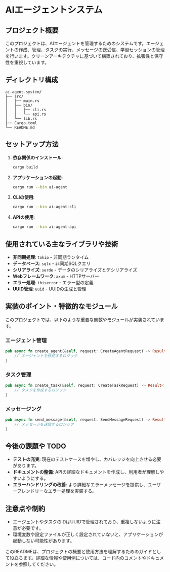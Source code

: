 # AIエージェントシステム

## プロジェクト概要
このプロジェクトは、AIエージェントを管理するためのシステムです。エージェントの作成、管理、タスクの実行、メッセージの送受信、学習セッションの管理を行います。クリーンアーキテクチャに基づいて構築されており、拡張性と保守性を重視しています。

## ディレクトリ構成
```
ai-agent-system/
├── src/
│   ├── main.rs
│   ├── bin/
│   │   ├── cli.rs
│   │   └── api.rs
│   └── lib.rs
├── Cargo.toml
└── README.md
```

## セットアップ方法
1. **依存関係のインストール**:
   ```bash
   cargo build
   ```

2. **アプリケーションの起動**:
   ```bash
   cargo run --bin ai-agent
   ```

3. **CLIの使用**:
   ```bash
   cargo run --bin ai-agent-cli
   ```

4. **APIの使用**:
   ```bash
   cargo run --bin ai-agent-api
   ```

## 使用されている主なライブラリや技術
- **非同期処理**: `tokio` - 非同期ランタイム
- **データベース**: `sqlx` - 非同期SQLクエリ
- **シリアライズ**: `serde` - データのシリアライズとデシリアライズ
- **Webフレームワーク**: `axum` - HTTPサーバー
- **エラー処理**: `thiserror` - エラー型の定義
- **UUID管理**: `uuid` - UUIDの生成と管理

## 実装のポイント・特徴的なモジュール
このプロジェクトでは、以下のような重要な関数やモジュールが実装されています。

### エージェント管理
```rust
pub async fn create_agent(&self, request: CreateAgentRequest) -> Result<Agent> {
    // エージェントを作成するロジック
}
```

### タスク管理
```rust
pub async fn create_task(&self, request: CreateTaskRequest) -> Result<Task> {
    // タスクを作成するロジック
}
```

### メッセージング
```rust
pub async fn send_message(&self, request: SendMessageRequest) -> Result<Message> {
    // メッセージを送信するロジック
}
```

## 今後の課題や TODO
- **テストの充実**: 現在のテストケースを増やし、カバレッジを向上させる必要があります。
- **ドキュメントの整備**: APIの詳細なドキュメントを作成し、利用者が理解しやすいようにする。
- **エラーハンドリングの改善**: より詳細なエラーメッセージを提供し、ユーザーフレンドリーなエラー処理を実装する。

## 注意点や制約
- エージェントやタスクのIDはUUIDで管理されており、重複しないように注意が必要です。
- 環境変数や設定ファイルが正しく設定されていないと、アプリケーションが起動しない可能性があります。

このREADMEは、プロジェクトの概要と使用方法を理解するためのガイドとして役立ちます。詳細な情報や使用例については、コード内のコメントやドキュメントを参照してください。